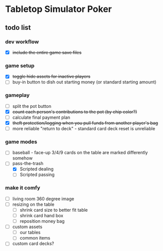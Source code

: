# Tabletop Simulator Poker

## todo list

### dev workflow
- [x] ~~include the entire game save files~~

### game setup
- [x] ~~toggle hide assets for inactive players~~
- [ ] buy-in button to dish out starting money (or standard starting amount)

### gameplay
- [ ] split the pot button
- [x] ~~count each person's contributions to the pot (by chip color?)~~
- [ ] calculate final payment plan
- [x] ~~theft protection/logging when you pull funds from another player's bag~~
- [ ] more reliable "return to deck" - standard card deck reset is unreliable

### game modes
- [ ] baseball - face-up 3/4/9 cards on the table are marked differently somehow 
- [ ] pass-the-trash
  - [x] Scripted dealing
  - [ ] Scripted passing

### make it comfy
- [ ] living room 360 degree image
- [ ] resizing on the table
  - [ ] shrink card size to better fit table
  - [ ] shrink card hand box
  - [ ] reposition money bag
- [ ] custom assets
  - [ ] our tables
  - [ ] common items
- [ ] custom card decks?
